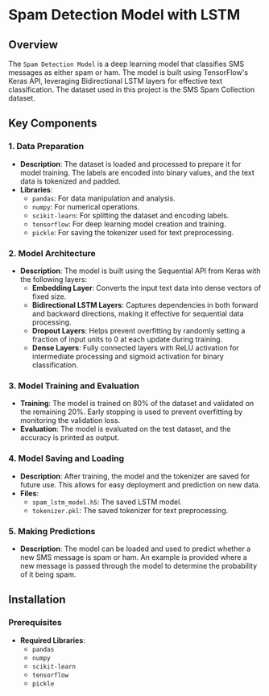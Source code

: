 # Spam Detection Model with LSTM

## Overview

The `Spam Detection Model` is a deep learning model that classifies SMS messages as either spam or ham. The model is built using TensorFlow's Keras API, leveraging Bidirectional LSTM layers for effective text classification. The dataset used in this project is the SMS Spam Collection dataset.

## Key Components

### 1. Data Preparation

- **Description**: The dataset is loaded and processed to prepare it for model training. The labels are encoded into binary values, and the text data is tokenized and padded.
- **Libraries**:
  - `pandas`: For data manipulation and analysis.
  - `numpy`: For numerical operations.
  - `scikit-learn`: For splitting the dataset and encoding labels.
  - `tensorflow`: For deep learning model creation and training.
  - `pickle`: For saving the tokenizer used for text preprocessing.

### 2. Model Architecture

- **Description**: The model is built using the Sequential API from Keras with the following layers:
  - **Embedding Layer**: Converts the input text data into dense vectors of fixed size.
  - **Bidirectional LSTM Layers**: Captures dependencies in both forward and backward directions, making it effective for sequential data processing.
  - **Dropout Layers**: Helps prevent overfitting by randomly setting a fraction of input units to 0 at each update during training.
  - **Dense Layers**: Fully connected layers with ReLU activation for intermediate processing and sigmoid activation for binary classification.

### 3. Model Training and Evaluation

- **Training**: The model is trained on 80% of the dataset and validated on the remaining 20%. Early stopping is used to prevent overfitting by monitoring the validation loss.
- **Evaluation**: The model is evaluated on the test dataset, and the accuracy is printed as output.

### 4. Model Saving and Loading

- **Description**: After training, the model and the tokenizer are saved for future use. This allows for easy deployment and prediction on new data.
- **Files**:
  - `spam_lstm_model.h5`: The saved LSTM model.
  - `tokenizer.pkl`: The saved tokenizer for text preprocessing.

### 5. Making Predictions

- **Description**: The model can be loaded and used to predict whether a new SMS message is spam or ham. An example is provided where a new message is passed through the model to determine the probability of it being spam.

## Installation

### Prerequisites

- **Required Libraries**:
  - `pandas`
  - `numpy`
  - `scikit-learn`
  - `tensorflow`
  - `pickle`




